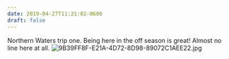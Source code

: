 ```yaml
---
date: 2019-04-27T11:21:02-0600
draft: false
---
```


Northern Waters trip one. Being here in the off season is great! Almost no line here at all. ![9B39FF8F-E21A-4D72-8D98-89072C1AEE22.jpg](http://ianwhitney.micro.blog/uploads/2019/8cc0a96eed.jpg)

